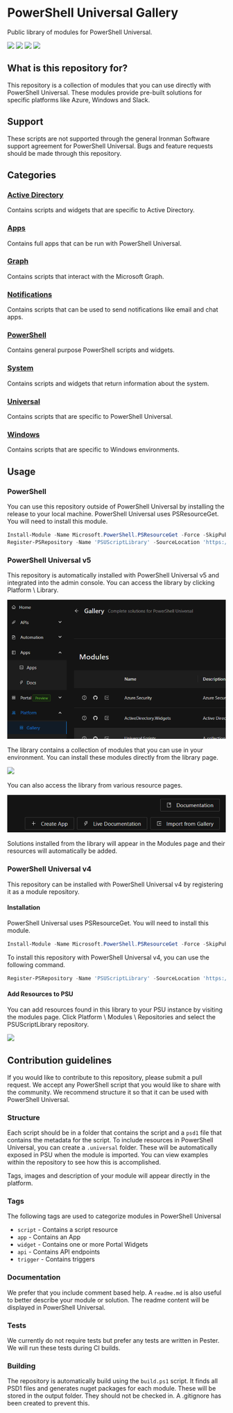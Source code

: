 # PowerShell Universal Gallery

Public library of modules for PowerShell Universal.

![](https://img.shields.io/badge/18-modules-blue) ![](https://img.shields.io/badge/32-functions-green) ![](https://img.shields.io/badge/3-apps-yellow)  ![](https://img.shields.io/badge/21-widgets-orange)

## What is this repository for?

This repository is a collection of modules that you can use directly with PowerShell Universal. These modules provide pre-built solutions for specific platforms like Azure, Windows and Slack.

## Support

These scripts are not supported through the general Ironman Software support agreement for PowerShell Universal. Bugs and feature requests should be made through this repository. 

## Categories

### [Active Directory](/ActiveDirectory)

Contains scripts and widgets that are specific to Active Directory.

### [Apps](/Apps)

Contains full apps that can be run with PowerShell Universal.

### [Graph](/Graph)

Contains scripts that interact with the Microsoft Graph.

### [Notifications](/Notifications)

Contains scripts that can be used to send notifications like email and chat apps.

### [PowerShell](/PowerShell)

Contains general purpose PowerShell scripts and widgets.

### [System](/System)

Contains scripts and widgets that return information about the system.

### [Universal](/Universal)

Contains scripts that are specific to PowerShell Universal.

### [Windows](/Windows)

Contains scripts that are specific to Windows environments.

## Usage

### PowerShell 

You can use this repository outside of PowerShell Universal by installing the release to your local machine. PowerShell Universal uses PSResourceGet. You will need to install this module.

```powershell
Install-Module -Name Microsoft.PowerShell.PSResourceGet -Force -SkipPublisherCheck -AllowClobber -Scope CurrentUser -ErrorAction SilentlyContinue
Register-PSRepository -Name 'PSUScriptLibrary' -SourceLocation 'https://gallery.powershelluniversal.com/feed/index.json'
```

### PowerShell Universal v5

This repository is automatically installed with PowerShell Universal v5 and integrated into the admin console. You can access the library by clicking Platform \ Library.

![](/images/library.png)

The library contains a collection of modules that you can use in your environment. You can install these modules directly from the library page.

![](/images/library-page.png)

You can also access the library from various resource pages.

![](/images/library-button.png)

Solutions installed from the library will appear in the Modules page and their resources will automatically be added.

### PowerShell Universal v4

This repository can be installed with PowerShell Universal v4 by registering it as a module repository.

#### Installation

PowerShell Universal uses PSResourceGet. You will need to install this module.

```powershell
Install-Module -Name Microsoft.PowerShell.PSResourceGet -Force -SkipPublisherCheck -AllowClobber -Scope CurrentUser -ErrorAction SilentlyContinue
```

To install this repository with PowerShell Universal v4, you can use the following command.

```powershell
Register-PSRepository -Name 'PSUScriptLibrary' -SourceLocation 'https://gallery.powershelluniversal.com/feed/index.json'
```

#### Add Resources to PSU

You can add resources found in this library to your PSU instance by visiting the modules page.  Click Platform \ Modules \ Repositories and select the PSUScriptLibrary repository.

![](/images/modules.png)

## Contribution guidelines

If you would like to contribute to this repository, please submit a pull request. We accept any PowerShell script that you would like to share with the community. We recommend structure it so that it can be used with PowerShell Universal.

### Structure

Each script should be in a folder that contains the script and a `psd1` file that contains the metadata for the script. To include resources in PowerShell Universal, you can create a `.universal` folder. These will be automatically exposed in PSU when the module is imported. You can view examples within the repository to see how this is accomplished.

Tags, images and description of your module will appear directly in the platform.

### Tags

The following tags are used to categorize modules in PowerShell Universal

- `script` - Contains a script resource
- `app` - Contains an App
- `widget` - Contains one or more Portal Widgets
- `api` - Contains API endpoints
- `trigger` - Contains triggers

### Documentation

We prefer that you include comment based help. A `readme.md` is also useful to better describe your module or solution. The readme content will be displayed in PowerShell Universal.

### Tests

We currently do not require tests but prefer any tests are written in Pester. We will run these tests during CI builds.

### Building

The repository is automatically build using the `build.ps1` script. It finds all PSD1 files and generates nuget packages for each module. These will be stored in the output folder. They should not be checked in. A .gitignore has been created to prevent this.

